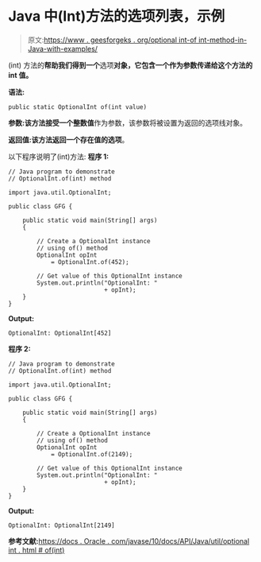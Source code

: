 # Java 中(Int)方法的选项列表，示例

> 原文:[https://www . geesforgeks . org/optional int-of int-method-in-Java-with-examples/](https://www.geeksforgeeks.org/optionalint-ofint-method-in-java-with-examples/)

(int) 方法的**帮助我们得到一个**选项**对象，它包含一个作为参数传递给这个方法的 int 值。**

**语法:**

```
public static OptionalInt of(int value)

```

**参数:**该方法接受一个**整数值**作为参数，该参数将被设置为返回的选项线对象。

**返回值:**该方法返回一个存在值的**选项**。

以下程序说明了(int)方法:
**程序 1:**

```
// Java program to demonstrate
// OptionalInt.of(int) method

import java.util.OptionalInt;

public class GFG {

    public static void main(String[] args)
    {

        // Create a OptionalInt instance
        // using of() method
        OptionalInt opInt
            = OptionalInt.of(452);

        // Get value of this OptionalInt instance
        System.out.println("OptionalInt: "
                           + opInt);
    }
}
```

**Output:**

```
OptionalInt: OptionalInt[452]

```

**程序 2:**

```
// Java program to demonstrate
// OptionalInt.of(int) method

import java.util.OptionalInt;

public class GFG {

    public static void main(String[] args)
    {

        // Create a OptionalInt instance
        // using of() method
        OptionalInt opInt
            = OptionalInt.of(2149);

        // Get value of this OptionalInt instance
        System.out.println("OptionalInt: "
                           + opInt);
    }
}
```

**Output:**

```
OptionalInt: OptionalInt[2149]

```

**参考文献:**[https://docs . Oracle . com/javase/10/docs/API/Java/util/optional int . html # of(int)](https://docs.oracle.com/javase/10/docs/api/java/util/OptionalInt.html#of(int))